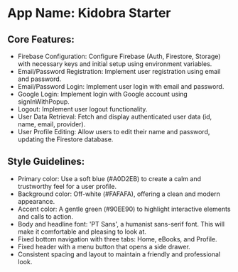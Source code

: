 # **App Name**: Kidobra Starter

## Core Features:

- Firebase Configuration: Configure Firebase (Auth, Firestore, Storage) with necessary keys and initial setup using environment variables.
- Email/Password Registration: Implement user registration using email and password.
- Email/Password Login: Implement user login with email and password.
- Google Login: Implement login with Google account using signInWithPopup.
- Logout: Implement user logout functionality.
- User Data Retrieval: Fetch and display authenticated user data (id, name, email, provider).
- User Profile Editing: Allow users to edit their name and password, updating the Firestore database.

## Style Guidelines:

- Primary color: Use a soft blue (#A0D2EB) to create a calm and trustworthy feel for a user profile.
- Background color: Off-white (#FAFAFA), offering a clean and modern appearance.
- Accent color: A gentle green (#90EE90) to highlight interactive elements and calls to action.
- Body and headline font: 'PT Sans', a humanist sans-serif font. This will make it comfortable and pleasing to look at.
- Fixed bottom navigation with three tabs: Home, eBooks, and Profile.
- Fixed header with a menu button that opens a side drawer.
- Consistent spacing and layout to maintain a friendly and professional look.